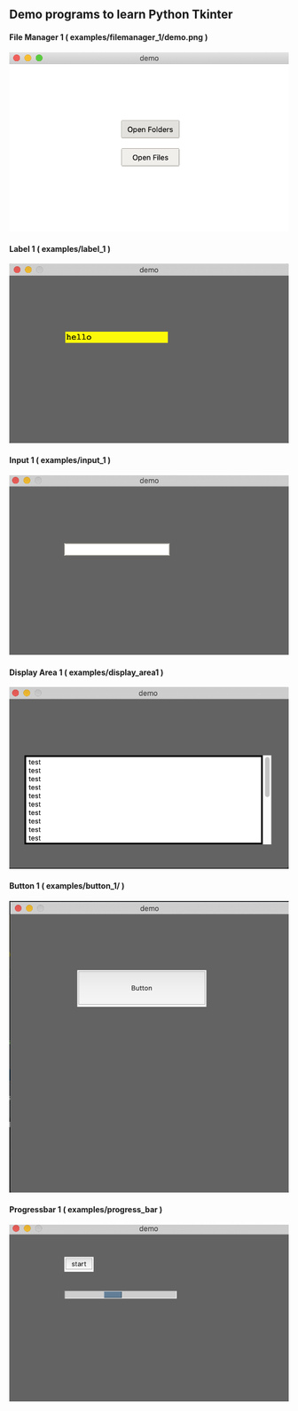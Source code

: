 ## Demo programs to learn Python Tkinter

#### File Manager 1 ( examples/filemanager_1/demo.png )

![](examples/filemanager_1/demo.png)

#### Label 1 ( examples/label_1 )

![](examples/label_1/demo.png)

#### Input 1 ( examples/input_1 )

![](examples/input_1/demo.png)

#### Display Area 1 ( examples/display_area1 )

![](examples/display_area1/demo.png)

#### Button 1 ( examples/button_1/ )

![](examples/button_1/demo.png)

#### Progressbar 1 ( examples/progress_bar )

![](examples/progress_bar/demo.png)

